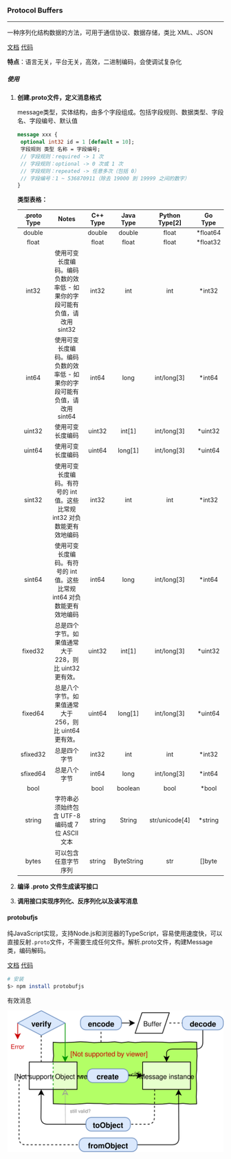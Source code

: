 ### Protocol Buffers

---

一种序列化结构数据的方法，可用于通信协议、数据存储，类比 XML、JSON

 [文档](https://developers.google.com/protocol-buffers/docs/overview)   [代码](https://github.com/protocolbuffers/protobuf) 

**特点**：语言无关，平台无关，高效，二进制编码，会使调试复杂化

##### 使用

1. **创建.proto文件，定义消息格式**

   message类型，实体结构，由多个字段组成。包括字段规则、数据类型、字段名、字段编号、默认值

   ```protobuf
   message xxx {
   	optional int32 id = 1 [default = 10];
   	字段规则 类型 名称 = 字段编号;
   	// 字段规则：required -> 1 次
   	// 字段规则：optional -> 0 次或 1 次
   	// 字段规则：repeated -> 任意多次（包括 0）
   	// 字段编号：1 ~ 536870911（除去 19000 到 19999 之间的数字）
   }
   ```

   **类型表格：**

   | .proto Type |                            Notes                             | C++ Type | Java Type  | Python Type[2] | Go Type  |
   | :---------: | :----------------------------------------------------------: | :------: | :--------: | :------------: | :------: |
   |   double    |                                                              |  double  |   double   |     float      | *float64 |
   |    float    |                                                              |  float   |   float    |     float      | *float32 |
   |    int32    | 使用可变长度编码。编码负数的效率低 - 如果你的字段可能有负值，请改用 sint32 |  int32   |    int     |      int       |  *int32  |
   |    int64    | 使用可变长度编码。编码负数的效率低 - 如果你的字段可能有负值，请改用 sint64 |  int64   |    long    |  int/long[3]   |  *int64  |
   |   uint32    |                       使用可变长度编码                       |  uint32  |   int[1]   |  int/long[3]   | *uint32  |
   |   uint64    |                       使用可变长度编码                       |  uint64  |  long[1]   |  int/long[3]   | *uint64  |
   |   sint32    | 使用可变长度编码。有符号的 int 值。这些比常规 int32 对负数能更有效地编码 |  int32   |    int     |      int       |  *int32  |
   |   sint64    | 使用可变长度编码。有符号的 int 值。这些比常规 int64 对负数能更有效地编码 |  int64   |    long    |  int/long[3]   |  *int64  |
   |   fixed32   |    总是四个字节。如果值通常大于 228，则比 uint32 更有效。    |  uint32  |   int[1]   |  int/long[3]   | *uint32  |
   |   fixed64   |    总是八个字节。如果值通常大于 256，则比 uint64 更有效。    |  uint64  |  long[1]   |  int/long[3]   | *uint64  |
   |  sfixed32   |                         总是四个字节                         |  int32   |    int     |      int       |  *int32  |
   |  sfixed64   |                         总是八个字节                         |  int64   |    long    |  int/long[3]   |  *int64  |
   |    bool     |                                                              |   bool   |  boolean   |      bool      |  *bool   |
   |   string    |       字符串必须始终包含 UTF-8 编码或 7 位 ASCII 文本        |  string  |   String   | str/unicode[4] | *string  |
   |    bytes    |                     可以包含任意字节序列                     |  string  | ByteString |      str       |  []byte  |

2. **编译 .proto 文件生成读写接口**

3. **调用接口实现序列化、反序列化以及读写消息**

#### protobufjs

纯JavaScript实现，支持Node.js和浏览器的TypeScript，容易使用速度快，可以直接反射`.proto`文件，不需要生成任何文件。解析.proto文件，构建Message类，编码解码。

 [文档](https://protobufjs.github.io/protobuf.js/)   [代码](https://github.com/protobufjs/protobuf.js) 

```sh
# 安装
$> npm install protobufjs
```

有效消息

![protobufjs](../image/protobufjs.svg)